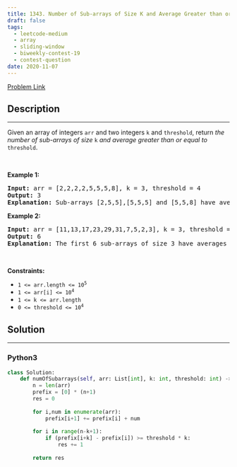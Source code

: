 ```yaml
---
title: 1343. Number of Sub-arrays of Size K and Average Greater than or Equal to Threshold
draft: false
tags: 
  - leetcode-medium
  - array
  - sliding-window
  - biweekly-contest-19
  - contest-question
date: 2020-11-07
---
```


[Problem Link](https://leetcode.com/problems/number-of-sub-arrays-of-size-k-and-average-greater-than-or-equal-to-threshold/)

## Description

---
<p>Given an array of integers <code>arr</code> and two integers <code>k</code> and <code>threshold</code>, return <em>the number of sub-arrays of size </em><code>k</code><em> and average greater than or equal to </em><code>threshold</code>.</p>

<p>&nbsp;</p>
<p><strong class="example">Example 1:</strong></p>

<pre>
<strong>Input:</strong> arr = [2,2,2,2,5,5,5,8], k = 3, threshold = 4
<strong>Output:</strong> 3
<strong>Explanation:</strong> Sub-arrays [2,5,5],[5,5,5] and [5,5,8] have averages 4, 5 and 6 respectively. All other sub-arrays of size 3 have averages less than 4 (the threshold).
</pre>

<p><strong class="example">Example 2:</strong></p>

<pre>
<strong>Input:</strong> arr = [11,13,17,23,29,31,7,5,2,3], k = 3, threshold = 5
<strong>Output:</strong> 6
<strong>Explanation:</strong> The first 6 sub-arrays of size 3 have averages greater than 5. Note that averages are not integers.
</pre>

<p>&nbsp;</p>
<p><strong>Constraints:</strong></p>

<ul>
	<li><code>1 &lt;= arr.length &lt;= 10<sup>5</sup></code></li>
	<li><code>1 &lt;= arr[i] &lt;= 10<sup>4</sup></code></li>
	<li><code>1 &lt;= k &lt;= arr.length</code></li>
	<li><code>0 &lt;= threshold &lt;= 10<sup>4</sup></code></li>
</ul>


## Solution

---
### Python3
``` py title='number-of-sub-arrays-of-size-k-and-average-greater-than-or-equal-to-threshold'
class Solution:
    def numOfSubarrays(self, arr: List[int], k: int, threshold: int) -> int:
        n = len(arr)
        prefix = [0] * (n+1)
        res = 0
        
        for i,num in enumerate(arr):
            prefix[i+1] += prefix[i] + num
        
        for i in range(n-k+1):
            if (prefix[i+k] - prefix[i]) >= threshold * k:
                res += 1
        
        return res
```


